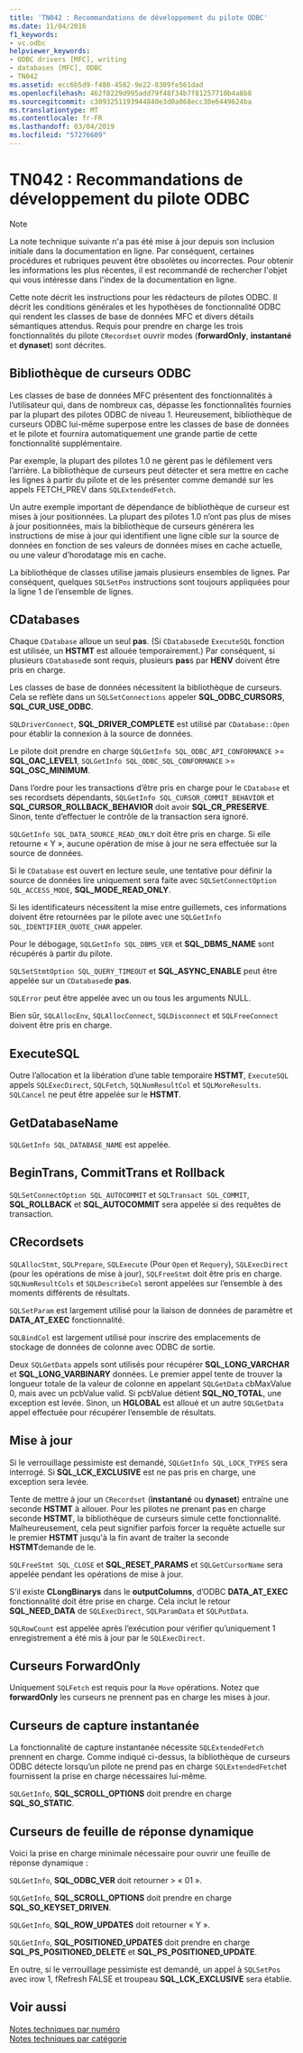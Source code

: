 ```yaml
---
title: 'TN042 : Recommandations de développement du pilote ODBC'
ms.date: 11/04/2016
f1_keywords:
- vc.odbc
helpviewer_keywords:
- ODBC drivers [MFC], writing
- databases [MFC], ODBC
- TN042
ms.assetid: ecc6b5d9-f480-4582-9e22-8309fe561dad
ms.openlocfilehash: 462f8229d995add79f48f34b7f81257710b4a8b8
ms.sourcegitcommit: c3093251193944840e3d0a068ecc30e6449624ba
ms.translationtype: MT
ms.contentlocale: fr-FR
ms.lasthandoff: 03/04/2019
ms.locfileid: "57276609"
---
```

# <a name="tn042-odbc-driver-developer-recommendations"></a>TN042 : Recommandations de développement du pilote ODBC

> [!NOTE]
>  La note technique suivante n'a pas été mise à jour depuis son inclusion initiale dans la documentation en ligne. Par conséquent, certaines procédures et rubriques peuvent être obsolètes ou incorrectes. Pour obtenir les informations les plus récentes, il est recommandé de rechercher l'objet qui vous intéresse dans l'index de la documentation en ligne.

Cette note décrit les instructions pour les rédacteurs de pilotes ODBC. Il décrit les conditions générales et les hypothèses de fonctionnalité ODBC qui rendent les classes de base de données MFC et divers détails sémantiques attendus. Requis pour prendre en charge les trois fonctionnalités du pilote `CRecordset` ouvrir modes (**forwardOnly**, **instantané** et **dynaset**) sont décrites.

## <a name="odbcs-cursor-library"></a>Bibliothèque de curseurs ODBC

Les classes de base de données MFC présentent des fonctionnalités à l’utilisateur qui, dans de nombreux cas, dépasse les fonctionnalités fournies par la plupart des pilotes ODBC de niveau 1. Heureusement, bibliothèque de curseurs ODBC lui-même superpose entre les classes de base de données et le pilote et fournira automatiquement une grande partie de cette fonctionnalité supplémentaire.

Par exemple, la plupart des pilotes 1.0 ne gèrent pas le défilement vers l’arrière. La bibliothèque de curseurs peut détecter et sera mettre en cache les lignes à partir du pilote et de les présenter comme demandé sur les appels FETCH_PREV dans `SQLExtendedFetch`.

Un autre exemple important de dépendance de bibliothèque de curseur est mises à jour positionnées. La plupart des pilotes 1.0 n’ont pas plus de mises à jour positionnées, mais la bibliothèque de curseurs générera les instructions de mise à jour qui identifient une ligne cible sur la source de données en fonction de ses valeurs de données mises en cache actuelle, ou une valeur d’horodatage mis en cache.

La bibliothèque de classes utilise jamais plusieurs ensembles de lignes. Par conséquent, quelques `SQLSetPos` instructions sont toujours appliquées pour la ligne 1 de l’ensemble de lignes.

## <a name="cdatabases"></a>CDatabases

Chaque `CDatabase` alloue un seul **pas**. (Si `CDatabase`de `ExecuteSQL` fonction est utilisée, un **HSTMT** est allouée temporairement.) Par conséquent, si plusieurs `CDatabase`de sont requis, plusieurs **pas**s par **HENV** doivent être pris en charge.

Les classes de base de données nécessitent la bibliothèque de curseurs. Cela se reflète dans un `SQLSetConnections` appeler **SQL_ODBC_CURSORS**, **SQL_CUR_USE_ODBC**.

`SQLDriverConnect`, **SQL_DRIVER_COMPLETE** est utilisé par `CDatabase::Open` pour établir la connexion à la source de données.

Le pilote doit prendre en charge `SQLGetInfo SQL_ODBC_API_CONFORMANCE`  >=  **SQL_OAC_LEVEL1**, `SQLGetInfo SQL_ODBC_SQL_CONFORMANCE`  >=  **SQL_OSC_MINIMUM**.

Dans l’ordre pour les transactions d’être pris en charge pour le `CDatabase` et ses recordsets dépendants, `SQLGetInfo SQL_CURSOR_COMMIT_BEHAVIOR` et **SQL_CURSOR_ROLLBACK_BEHAVIOR** doit avoir **SQL_CR_PRESERVE**. Sinon, tente d’effectuer le contrôle de la transaction sera ignoré.

`SQLGetInfo SQL_DATA_SOURCE_READ_ONLY` doit être pris en charge. Si elle retourne « Y », aucune opération de mise à jour ne sera effectuée sur la source de données.

Si le `CDatabase` est ouvert en lecture seule, une tentative pour définir la source de données lire uniquement sera faite avec `SQLSetConnectOption SQL_ACCESS_MODE`, **SQL_MODE_READ_ONLY**.

Si les identificateurs nécessitent la mise entre guillemets, ces informations doivent être retournées par le pilote avec une `SQLGetInfo SQL_IDENTIFIER_QUOTE_CHAR` appeler.

Pour le débogage, `SQLGetInfo SQL_DBMS_VER` et **SQL_DBMS_NAME** sont récupérés à partir du pilote.

`SQLSetStmtOption SQL_QUERY_TIMEOUT` et **SQL_ASYNC_ENABLE** peut être appelée sur un `CDatabase`de **pas**.

`SQLError` peut être appelée avec un ou tous les arguments NULL.

Bien sûr, `SQLAllocEnv`, `SQLAllocConnect`, `SQLDisconnect` et `SQLFreeConnect` doivent être pris en charge.

## <a name="executesql"></a>ExecuteSQL

Outre l’allocation et la libération d’une table temporaire **HSTMT**, `ExecuteSQL` appels `SQLExecDirect`, `SQLFetch`, `SQLNumResultCol` et `SQLMoreResults`. `SQLCancel` ne peut être appelée sur le **HSTMT**.

## <a name="getdatabasename"></a>GetDatabaseName

`SQLGetInfo SQL_DATABASE_NAME` est appelée.

## <a name="begintrans-committrans-rollback"></a>BeginTrans, CommitTrans et Rollback

`SQLSetConnectOption SQL_AUTOCOMMIT` et `SQLTransact SQL_COMMIT`, **SQL_ROLLBACK** et **SQL_AUTOCOMMIT** sera appelée si des requêtes de transaction.

## <a name="crecordsets"></a>CRecordsets

`SQLAllocStmt`, `SQLPrepare`, `SQLExecute` (Pour `Open` et `Requery`), `SQLExecDirect` (pour les opérations de mise à jour), `SQLFreeStmt` doit être pris en charge. `SQLNumResultCols` et `SQLDescribeCol` seront appelées sur l’ensemble à des moments différents de résultats.

`SQLSetParam` est largement utilisé pour la liaison de données de paramètre et **DATA_AT_EXEC** fonctionnalité.

`SQLBindCol` est largement utilisé pour inscrire des emplacements de stockage de données de colonne avec ODBC de sortie.

Deux `SQLGetData` appels sont utilisés pour récupérer **SQL_LONG_VARCHAR** et **SQL_LONG_VARBINARY** données. Le premier appel tente de trouver la longueur totale de la valeur de colonne en appelant `SQLGetData` cbMaxValue 0, mais avec un pcbValue valid. Si pcbValue détient **SQL_NO_TOTAL**, une exception est levée. Sinon, un **HGLOBAL** est alloué et un autre `SQLGetData` appel effectuée pour récupérer l’ensemble de résultats.

## <a name="updating"></a>Mise à jour

Si le verrouillage pessimiste est demandé, `SQLGetInfo SQL_LOCK_TYPES` sera interrogé. Si **SQL_LCK_EXCLUSIVE** est ne pas pris en charge, une exception sera levée.

Tente de mettre à jour un `CRecordset` (**instantané** ou **dynaset**) entraîne une seconde **HSTMT** à allouer. Pour les pilotes ne prenant pas en charge seconde **HSTMT**, la bibliothèque de curseurs simule cette fonctionnalité. Malheureusement, cela peut signifier parfois forcer la requête actuelle sur le premier **HSTMT** jusqu'à la fin avant de traiter la seconde **HSTMT**demande de le.

`SQLFreeStmt SQL_CLOSE` et **SQL_RESET_PARAMS** et `SQLGetCursorName` sera appelée pendant les opérations de mise à jour.

S’il existe **CLongBinarys** dans le **outputColumns**, d’ODBC **DATA_AT_EXEC** fonctionnalité doit être prise en charge. Cela inclut le retour **SQL_NEED_DATA** de `SQLExecDirect`, `SQLParamData` et `SQLPutData`.

`SQLRowCount` est appelée après l’exécution pour vérifier qu’uniquement 1 enregistrement a été mis à jour par le `SQLExecDirect`.

## <a name="forwardonly-cursors"></a>Curseurs ForwardOnly

Uniquement `SQLFetch` est requis pour la `Move` opérations. Notez que **forwardOnly** les curseurs ne prennent pas en charge les mises à jour.

## <a name="snapshot-cursors"></a>Curseurs de capture instantanée

La fonctionnalité de capture instantanée nécessite `SQLExtendedFetch` prennent en charge. Comme indiqué ci-dessus, la bibliothèque de curseurs ODBC détecte lorsqu’un pilote ne prend pas en charge `SQLExtendedFetch`et fournissent la prise en charge nécessaires lui-même.

`SQLGetInfo`, **SQL_SCROLL_OPTIONS** doit prendre en charge **SQL_SO_STATIC**.

## <a name="dynaset-cursors"></a>Curseurs de feuille de réponse dynamique

Voici la prise en charge minimale nécessaire pour ouvrir une feuille de réponse dynamique :

`SQLGetInfo`, **SQL_ODBC_VER** doit retourner > « 01 ».

`SQLGetInfo`, **SQL_SCROLL_OPTIONS** doit prendre en charge **SQL_SO_KEYSET_DRIVEN**.

`SQLGetInfo`, **SQL_ROW_UPDATES** doit retourner « Y ».

`SQLGetInfo`, **SQL_POSITIONED_UPDATES** doit prendre en charge **SQL_PS_POSITIONED_DELETE** et **SQL_PS_POSITIONED_UPDATE**.

En outre, si le verrouillage pessimiste est demandé, un appel à `SQLSetPos` avec irow 1, fRefresh FALSE et troupeau **SQL_LCK_EXCLUSIVE** sera établie.

## <a name="see-also"></a>Voir aussi

[Notes techniques par numéro](../mfc/technical-notes-by-number.md)<br/>
[Notes techniques par catégorie](../mfc/technical-notes-by-category.md)
